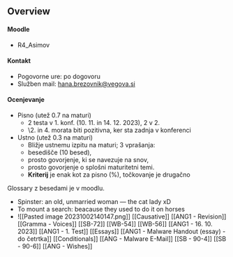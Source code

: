 ## Overview

#### Moodle
- R4_Asimov
#### Kontakt
- Pogovorne ure: po dogovoru
- Služben mail: hana.brezovnik@vegova.si
#### Ocenjevanje
- Pisno (utež 0.7 na maturi)
	- 2 testa v 1. konf. (10. 11. in 14. 12. 2023), 2 v 2. 
	- \2. in 4. morata biti pozitivna, ker sta zadnja v konferenci
- Ustno (utež 0.3 na maturi)
	- Bližje ustnemu izpitu na maturi; 3 vprašanja:
	- besedišče (10 besed), 
	- prosto govorjenje, ki se navezuje na snov,
	- prosto govorjenje o splošni maturitetni temi.
	- **Kriterij** je enak kot za pisno (%), točkovanje je drugačno

Glossary z besedami je v moodlu.
- Spinster: an old, unmarried woman — the cat lady xD
- To mount a search: beacause they used to do it on horses
- ![[Pasted image 20231002140147.png]]
[[Causative]]
[[ANG1 - Revision]]
[[Gramma - Voices]]
[[SB-72]]
[[WB-54]]
[[WB-56]]
[[ANG1 - 16. 10. 2023]]
[[ANG1 - 1. Test]]
[[Essays]]
[[ANG1 - Malware Handout (essay) - do četrtka]]
[[Conditionals]]
[[ANG - Malware E-Mail]]
[[SB - 90-4]]
[[SB - 90-6]]
[[ANG - Wishes]]